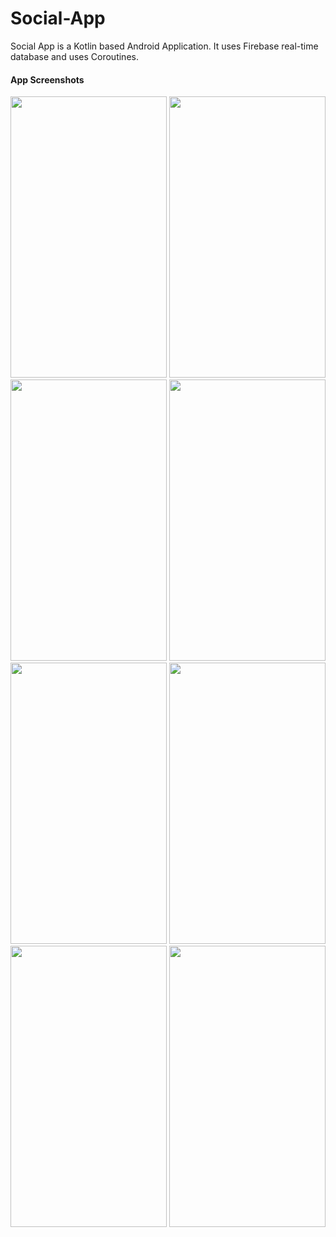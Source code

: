# Social-App

Social App is a Kotlin based Android Application. It uses Firebase real-time database and uses Coroutines.

#### App Screenshots
<p float="left">
  <img src="https://user-images.githubusercontent.com/33342767/117536986-d2ab9d80-b01b-11eb-9548-aed6c600fb83.png"  width="250" height="450">
  <img src="https://user-images.githubusercontent.com/33342767/117537007-fd95f180-b01b-11eb-8297-d21be6bc53f4.png"  width="250" height="450">
  <img src="https://user-images.githubusercontent.com/33342767/117537020-0f779480-b01c-11eb-9272-d08821145a6a.png"  width="250" height="450">
  <img src="https://user-images.githubusercontent.com/33342767/117551215-44a6d580-b062-11eb-9fd7-9b28627a2c25.png"  width="250" height="450">
  <img src="https://user-images.githubusercontent.com/33342767/117537187-105cf600-b01d-11eb-857f-4ef487470a52.png"  width="250" height="450">
  <img src="https://user-images.githubusercontent.com/33342767/117551222-4f616a80-b062-11eb-96d6-217a2f872cbe.png"  width="250" height="450">
  <img src="https://user-images.githubusercontent.com/33342767/117546200-de608980-b046-11eb-8e1a-21a7b15f546f.png"  width="250" height="450">
  <img src="https://user-images.githubusercontent.com/33342767/115469418-3e3af000-a252-11eb-9525-06d5b879749b.png"  width="250" height="450">
</p.
